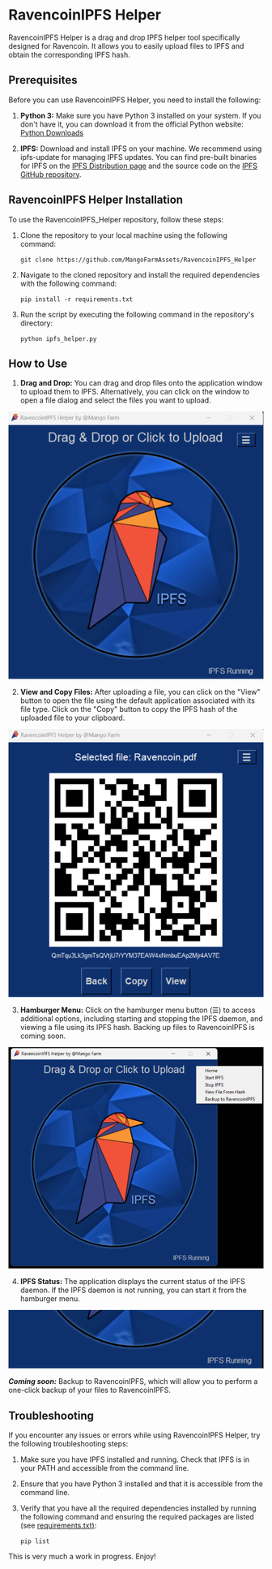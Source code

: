 # RavencoinIPFS Helper

RavencoinIPFS Helper is a drag and drop IPFS helper tool specifically designed for Ravencoin. It allows you to easily upload files to IPFS and obtain the corresponding IPFS hash.

## Prerequisites

Before you can use RavencoinIPFS Helper, you need to install the following:

1. **Python 3:** Make sure you have Python 3 installed on your system. If you don't have it, you can download it from the official Python website: [Python Downloads](https://www.python.org/downloads/)

2. **IPFS:** Download and install IPFS on your machine. We recommend using ipfs-update for managing IPFS updates. You can find pre-built binaries for IPFS on the [IPFS Distribution page](https://dist.ipfs.tech/#ipfs-update) and the source code on the [IPFS GitHub repository](https://github.com/ipfs/ipfs-update).

## RavencoinIPFS Helper Installation

To use the RavencoinIPFS_Helper repository, follow these steps:

1. Clone the repository to your local machine using the following command:

    ```
    git clone https://github.com/MangoFarmAssets/RavencoinIPFS_Helper
    ```

2. Navigate to the cloned repository and install the required dependencies with the following command:

    ```
    pip install -r requirements.txt
    ```

3. Run the script by executing the following command in the repository's directory:

    ```
    python ipfs_helper.py
    ```

## How to Use

1. **Drag and Drop:** You can drag and drop files onto the application window to upload them to IPFS. Alternatively, you can click on the window to open a file dialog and select the files you want to upload.

![Drag and Drop](screenshots/drag_drop.png)

2. **View and Copy Files:** After uploading a file, you can click on the "View" button to open the file using the default application associated with its file type.  Click on the "Copy" button to copy the IPFS hash of the uploaded file to your clipboard.

![View and Copy](screenshots/view_copy.png)

3. **Hamburger Menu:** Click on the hamburger menu button (☰) to access additional options, including starting and stopping the IPFS daemon, and viewing a file using its IPFS hash.  Backing up files to RavencoinIPFS is coming soon.

![Hamburger](screenshots/hamburger.png)

4. **IPFS Status:** The application displays the current status of the IPFS daemon. If the IPFS daemon is not running, you can start it from the hamburger menu.

![Status](screenshots/status.png)

***Coming soon:*** Backup to RavencoinIPFS, which will allow you to perform a one-click backup of your files to RavencoinIPFS.

## Troubleshooting

If you encounter any issues or errors while using RavencoinIPFS Helper, try the following troubleshooting steps:

1. Make sure you have IPFS installed and running. Check that IPFS is in your PATH and accessible from the command line.

2. Ensure that you have Python 3 installed and that it is accessible from the command line.

3. Verify that you have all the required dependencies installed by running the following command and ensuring the required packages are listed (see [requirements.txt)](./requirements.txt):

    ```
    pip list
    ```

This is very much a work in progress.  Enjoy!
